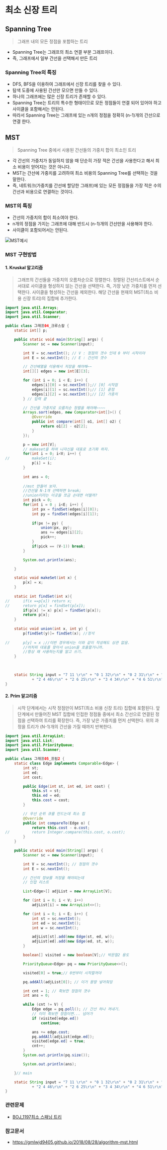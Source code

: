 # 최소 신장 트리

## Spanning Tree
 > 그래프 내의 모든 정점을 포함하는 트리
 - Spanning Tree는 그래프의 최소 연결 부분 그래프이다.
 - 즉, 그래프에서 일부 간선을 선택해서 만든 트리

 ### Spanning Tree의 특징
 - DFS, BFS을 이용하여 그래프에서 신장 트리를 찾을 수 있다.
 - 탐색 도중에 사용된 간선만 모으면 만들 수 있다.
 - 하나의 그래프에는 많은 신장 트리가 존재할 수 있다.
 - Spanning Tree는 트리의 특수한 형태이므로 모든 정점들이 연결 되어 있어야 하고 사이클을 포함해서는 안된다.
 - 따라서 Spanning Tree는 그래프에 있는 n개의 정점을 정확히 (n-1)개의 간선으로 연결 한다.

## MST
 > Spanning Tree 중에서 사용된 간선들의 가중치 합이 최소인 트리
 - 각 간선의 가중치가 동일하지 않을 때 단순히 가장 적은 간선을 사용한다고 해서 최소 비용이 얻어지는 것은 아니다.
 - MST는 간선에 가중치를 고려하여 최소 비용의 Spanning Tree를 선택하는 것을 말한다.
 - 즉, 네트워크(가중치를 간선에 할당한 그래프)에 있는 모든 정점들을 가장 적은 수의 간선과 비용으로 연결하는 것이다.

### MST의 특징
 - 간선의 가중치의 합이 최소여야 한다.
 - n개의 정점을 가지는 그래프에 대해 반드시 (n-1)개의 간선만을 사용해야 한다.
 - 사이클이 포함되어서는 안된다.
 
 ![MST예시](https://blog.kakaocdn.net/dn/cAY0yW/btqCBwoBVLE/4PL4BYJQ6JPOo8SREjE7l0/img.png)

### MST 구현방법

#### 1. Kruskal 알고리즘
 > 그래프의 간선들을 가중치의 오름차순으로 정렬한다.
 > 정렬된 간선리스트에서 순서대로 사이클을 형성하지 않는 간선을 선택한다.
 > 즉, 가장 낮은 가중치를 먼저 선택한다.
 > 사이클을 형성하는 간선을 제외한다.
 > 해당 간선을 현재의 MST(최소 비용 신장 트리)의 집합에 추가한다.
 
```java
import java.util.Arrays;
import java.util.Comparator;
import java.util.Scanner;

public class 그래프04_크루스칼 {
	static int[] p;

	public static void main(String[] args) {
		Scanner sc = new Scanner(input);

		int V = sc.nextInt(); // V : 정점의 갯수 인데 0 부터 시작이야
		int E = sc.nextInt(); // E : 간선의 갯수

		// 간선배열을 이용해서 저장을 해야해~~
		int[][] edges = new int[E][3];

		for (int i = 0; i < E; i++) {
			edges[i][0] = sc.nextInt();// [0] 시작점
			edges[i][1] = sc.nextInt();// [1] 끝점
			edges[i][2] = sc.nextInt();// [2] 가중치
		} // 입력 끝

		// 간선을 가중치로 오름차순 정렬을 해야해~~~~
		Arrays.sort(edges, new Comparator<int[]>() {
			@Override
			public int compare(int[] o1, int[] o2) {
				return o1[2] - o2[2];
			}
		});

		p = new int[V];
		// makeset을 하여 나자신을 대표로 초기화 하자.
		for(int i = 0; i<V; i++) {
//			makeSet(i);
			p[i] = i;
		}
		
		int ans = 0;
		
		//mst 만들어 보자.
		//간선을 N-1개 선택하면 break;
		//union이라는 이곳을 쪼금 손대면 어떨까?
		int pick = 0;
		for(int i = 0 ; i<E; i++) {
			int px = findSet(edges[i][0]);
			int py = findSet(edges[i][1]);
			
			if(px != py) {
				union(px, py);
				ans += edges[i][2];
				pick++;
			}
			if(pick == (V-1)) break;
		}

		System.out.println(ans);

	}

	static void makeSet(int x) {
		p[x] = x;
	}
	
	static int findSet(int x){
//		if(x ==p[x]) return x;
//		return p[x] = findSet(p[x]);
		if(p[x] != x) p[x] = findSet(p[x]);
		return p[x];
	}
	
	static void union(int x, int y) {
		p[findSet(y)]= findSet(x); //정석
		
//		p[y] = x ;//이번 경우에서는 이와 같이 작성해도 상관 없음. 
		//어차피 대표를 찾아서 union을 호출할거니까. 
		//항상 왜 사용하는지를 알고 쓰기.
	}
	
	

	static String input = "7 11 \r\n" + "0 1 32\r\n" + "0 2 31\r\n" + "0 5 60\r\n" + "0 6 51\r\n" + "1 2 21\r\n"
			+ "2 4 46\r\n" + "2 6 25\r\n" + "3 4 34\r\n" + "4 6 51\r\n" + "5 3 18\r\n" + "5 4 40\r\n";
}

```

#### 2. Prim 알고리즘 
 > 시작 단계에서는 시작 정점만이 MST(최소 비용 신장 트리) 집합에 포함된다.
 > 앞 단계에서 만들어진 MST 집합에 인접한 정점들 중에서 최소 간선으로 연결된 정점을 선택하여 트리를 확장한다.
 > 즉, 가장 낮은 가중치를 먼저 선택한다.
 > 위의 과정을 트리가 (N-1)개의 간선을 가질 때까지 반복한다.


```java
import java.util.ArrayList;
import java.util.List;
import java.util.PriorityQueue;
import java.util.Scanner;

public class 그래프05_프림2 {
	static class Edge implements Comparable<Edge> {
		int st;
		int ed;
		int cost;

		public Edge(int st, int ed, int cost) {
			this.st = st;
			this.ed = ed;
			this.cost = cost;
		}

		// 우선 순위 큐를 만드는데 최소 힙
		@Override
		public int compareTo(Edge o) {
			return this.cost - o.cost;
//			return Integer.compare(this.cost, o.cost);
		}
	}

	public static void main(String[] args) {
		Scanner sc = new Scanner(input);

		int V = sc.nextInt(); // 정점의 갯수
		int E = sc.nextInt();

		// 간선의 정보를 저장을 해야되는데
		// 인접 리스트

		List<Edge>[] adjList = new ArrayList[V];

		for (int i = 0; i < V; i++)
			adjList[i] = new ArrayList<>();

		for (int i = 0; i < E; i++) {
			int st = sc.nextInt();
			int ed = sc.nextInt();
			int w = sc.nextInt();

			adjList[st].add(new Edge(st, ed, w));
			adjList[ed].add(new Edge(ed, st, w));
		}

		boolean[] visited = new boolean[V];// 박문철2 용도

		PriorityQueue<Edge> pq = new PriorityQueue<>();

		visited[0] = true;// 0번부터 시작할꺼야

		pq.addAll(adjList[0]); // 이거 몽땅 넣어줘잉

		int cnt = 1; // 확보한 정점의 갯수
		int ans = 0;

		while (cnt != V) {
			Edge edge = pq.poll(); // 간선 하나 꺼내기.
			// 이미 확보한 정점이면... 넘어가
			if (visited[edge.ed])
				continue;

			ans += edge.cost;
			pq.addAll(adjList[edge.ed]);
			visited[edge.ed] = true;
			cnt++;
		}
		System.out.println(pq.size());

		System.out.println(ans);

	}// main

	static String input = "7 11 \r\n" + "0 1 32\r\n" + "0 2 31\r\n" + "0 5 60\r\n" + "0 6 51\r\n" + "1 2 21\r\n"
			+ "2 4 46\r\n" + "2 6 25\r\n" + "3 4 34\r\n" + "4 6 51\r\n" + "5 3 18\r\n" + "5 4 40\r\n";
}
```

### 관련문제
 - [BOJ_1197최소 스패닝 트리](https://www.acmicpc.net/problem/1197)

 ### 참고문서
  - https://gmlwjd9405.github.io/2018/08/28/algorithm-mst.html
